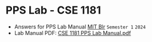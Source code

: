 # PPS Lab - CSE 1181
- Answers for PPS Lab Manual [MIT Blr](https://www.manipal.edu/mu/campuses/mahe-bengaluru/academics/institution-list/mitblr.html) `Semester 1` `2024`
- Lab Manual PDF: [CSE 1181 PPS Lab Manual.pdf](https://github.com/user-attachments/files/18050939/CSE.1181.PPS.Lab.Manual.pdf)